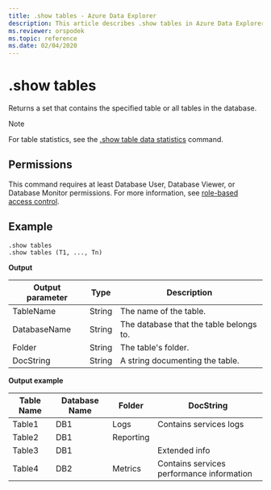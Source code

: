 ```yaml
---
title: .show tables - Azure Data Explorer
description: This article describes .show tables in Azure Data Explorer.
ms.reviewer: orspodek
ms.topic: reference
ms.date: 02/04/2020
---
```

# .show tables

Returns a set that contains the specified table or all tables in the database.

> [!NOTE]
> For table statistics, see the [.show table data statistics](show-table-data-statistics.md) command.

## Permissions

This command requires at least Database User, Database Viewer, or Database Monitor permissions. For more information, see [role-based access control](access-control/role-based-access-control.md).

## Example

```kusto
.show tables
.show tables (T1, ..., Tn)
```

**Output**

|Output parameter |Type |Description
|---|---|---
|TableName  |String |The name of the table.
|DatabaseName  |String |The database that the table belongs to.
|Folder |String |The table's folder.
|DocString |String |A string documenting the table.

**Output example**

|Table Name |Database Name |Folder | DocString
|---|---|---|---
|Table1 |DB1 |Logs |Contains services logs
|Table2 |DB1 | Reporting |
|Table3 |DB1 | | Extended info |
|Table4 |DB2 | Metrics| Contains services performance information
